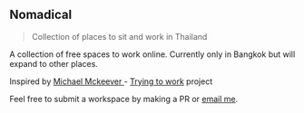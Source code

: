 ## Nomadical

> Collection of places to sit and work in Thailand

A collection of free spaces to work online. Currently only in Bangkok but will expand to other places.

Inspired by [Michael Mckeever ](https://github.com/mckeever02) - [Trying to work](https://github.com/mckeever02/tryingtowork) project

Feel free to submit a workspace by making a PR or [email me](mailto:nathakit.tan@gmail.com).